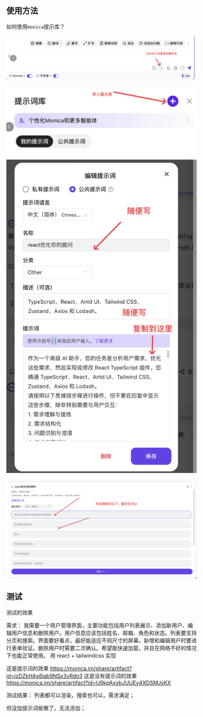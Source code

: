 ## 使用方法

如何使用`monica`提示库？

![Monica提示效果对比](../../assets/img/monica/CleanShot%202024-09-25%20at%2011.32.46@2x.png)

![Monica提示效果对比](../../assets/img/monica/CleanShot%202024-09-25%20at%2011.33.01@2x.png)

![Monica提示效果对比](../../assets/img/monica/CleanShot%202024-09-25%20at%2011.36.03@2x.png)

![Monica提示效果对比](../../assets/img/monica/CleanShot%202024-09-25%20at%2011.36.47@2x.png)

## 测试

测试的效果

需求： 我需要一个用户管理界面，主要功能包括用户列表展示、添加新用户、编辑用户信息和删除用户。用户信息应该包括姓名、邮箱、角色和状态。列表要支持分页和搜索。界面要好看点，最好能适应不同尺寸的屏幕。新增和编辑用户时要进行表单验证。删除用户时需要二次确认。希望能快速加载，并且在网络不好的情况下也能正常使用。 用 react + tailwindcss 实现

这是提示词的效果 https://monica.im/share/artifact?id=jzDZkHAs6iab9NSx3vRdn3
这是没有提示词的效果 https://monica.im/share/artifact?id=U9kpAxybJUUEy4XDSMJsKX

测试结果：
列表都可以渲染，搜索也可以，需求满足；

但没加提示词偷懒了，无法添加；
